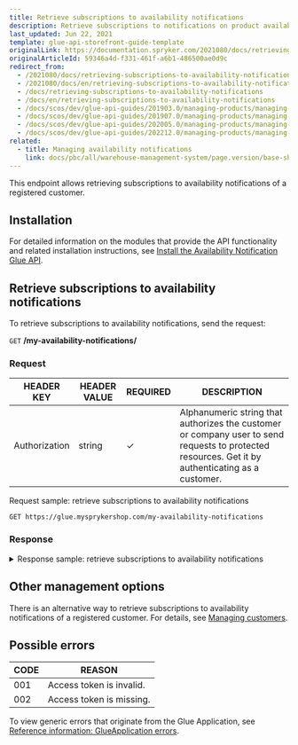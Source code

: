 ```yaml
---
title: Retrieve subscriptions to availability notifications
description: Retrieve subscriptions to notifications on product availability via Glue API
last_updated: Jun 22, 2021
template: glue-api-storefront-guide-template
originalLink: https://documentation.spryker.com/2021080/docs/retrieving-subscriptions-to-availability-notifications
originalArticleId: 59346a4d-f331-461f-a6b1-486500ae0d9c
redirect_from:
  - /2021080/docs/retrieving-subscriptions-to-availability-notifications
  - /2021080/docs/en/retrieving-subscriptions-to-availability-notifications
  - /docs/retrieving-subscriptions-to-availability-notifications
  - /docs/en/retrieving-subscriptions-to-availability-notifications
  - /docs/scos/dev/glue-api-guides/201903.0/managing-products/managing-availability-notifications/retrieving-subscriptions-to-availability-notifications.html
  - /docs/scos/dev/glue-api-guides/201907.0/managing-products/managing-availability-notifications/retrieving-subscriptions-to-availability-notifications.html
  - /docs/scos/dev/glue-api-guides/202005.0/managing-products/managing-availability-notifications/retrieving-subscriptions-to-availability-notifications.html
  - /docs/scos/dev/glue-api-guides/202212.0/managing-products/managing-availability-notifications/retrieving-subscriptions-to-availability-notifications.html
related:
  - title: Managing availability notifications
    link: docs/pbc/all/warehouse-management-system/page.version/base-shop/manage-using-glue-api/manage-availability-notifications.html
---
```


This endpoint allows retrieving subscriptions to availability notifications of a registered customer.

## Installation

For detailed information on the modules that provide the API functionality and related installation instructions, see [Install the Availability Notification Glue API](/docs/pbc/all/warehouse-management-system/{{site.version}}/base-shop/install-and-upgrade/install-features/install-the-availability-notification-glue-api.html).

## Retrieve subscriptions to availability notifications

To retrieve subscriptions to availability notifications, send the request:

`GET` **/my-availability-notifications/**

### Request

| HEADER KEY | HEADER VALUE | REQUIRED | DESCRIPTION |
|-|-|-|-|
| Authorization | string | &check; | Alphanumeric string that authorizes the customer or company user to send requests to protected resources. Get it by authenticating as a customer. |

Request sample: retrieve subscriptions to availability notifications

`GET https://glue.mysprykershop.com/my-availability-notifications`

### Response

<details><summary markdown='span'>Response sample: retrieve subscriptions to availability notifications</summary>

```json
{
    "data": [
        {
            "type": "availability-notifications",
            "id": "05f2004950e01a056537384a405ec9a0",
            "attributes": {
                "localeName": "en_US",
                "email": "sonia@spryker.com",
                "sku": "213_123"
            },
            "links": {
                "self": "https://glue.69.demo-spryker.com:80/availability-notifications/05f2004950e01a056537384a405ec9a0"
            }
        },
        {
            "type": "availability-notifications",
            "id": "0fdc733c5d91ef9645e5a9b7114b37d8",
            "attributes": {
                "localeName": "en_US",
                "email": "sonia@spryker.com",
                "sku": "190_25111746"
            },
            "links": {
                "self": "https://glue.69.demo-spryker.com:80/availability-notifications/0fdc733c5d91ef9645e5a9b7114b37d8"
            }
        }
    ],
    "links": []
}
```
</details>

## Other management options

There is an alternative way to retrieve subscriptions to availability notifications of a registered customer. For details, see [Managing customers](/docs/pbc/all/identity-access-management/{{site.version}}/manage-using-glue-api/glue-api-create-customers.html#create-a-customer).

## Possible errors

| CODE | REASON |
|-|-|
| 001 | Access token is invalid. |
| 002 | Access token is missing. |

To view generic errors that originate from the Glue Application, see [Reference information: GlueApplication errors](/docs/scos/dev/glue-api-guides/{{site.version}}/reference-information-glueapplication-errors.html).
